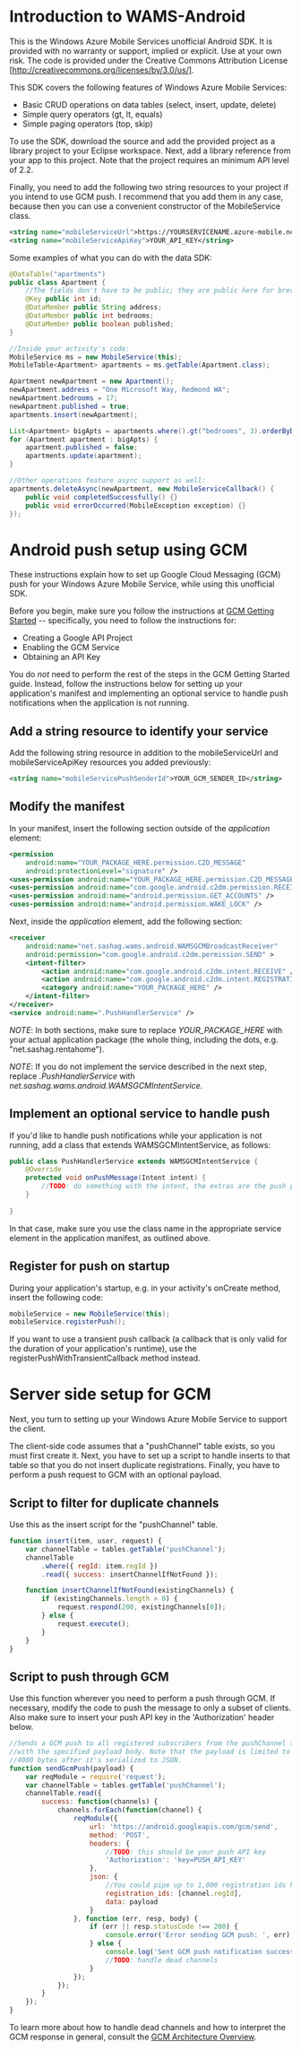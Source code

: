 Introduction to WAMS-Android
============================

This is the Windows Azure Mobile Services unofficial Android SDK. It is provided with no warranty or support, implied or explicit. Use at your own risk. The code is provided under the Creative Commons Attribution License [http://creativecommons.org/licenses/by/3.0/us/].

This SDK covers the following features of Windows Azure Mobile Services:
* Basic CRUD operations on data tables (select, insert, update, delete)
* Simple query operators (gt, lt, equals)
* Simple paging operators (top, skip)

To use the SDK, download the source and add the provided project as a library project to your Eclipse workspace. Next, add a library reference from your app to this project. Note that the project requires an minimum API level of 2.2.

Finally, you need to add the following two string resources to your project if you intend to use GCM push. I recommend that you add them in any case, because then you can use a convenient constructor of the MobileService class.

```xml
<string name="mobileServiceUrl">https://YOURSERVICENAME.azure-mobile.net</string>
<string name="mobileServiceApiKey">YOUR_API_KEY</string>
```

Some examples of what you can do with the data SDK:

```java
@DataTable("apartments")
public class Apartment {
	//The fields don't have to be public; they are public here for brevity only
	@Key public int id;
	@DataMember public String address;
	@DataMember public int bedrooms;
	@DataMember public boolean published;
}

//Inside your activity's code:
MobileService ms = new MobileService(this);
MobileTable<Apartment> apartments = ms.getTable(Apartment.class);

Apartment newApartment = new Apartment();
newApartment.address = "One Microsoft Way, Redmond WA";
newApartment.bedrooms = 17;
newApartment.published = true;
apartments.insert(newApartment);

List<Apartment> bigApts = apartments.where().gt("bedrooms", 3).orderByDesc("bedrooms").take(3);
for (Apartment apartment : bigApts) {
	apartment.published = false;
	apartments.update(apartment);
}

//Other operations feature async support as well:
apartments.deleteAsync(newApartment, new MobileServiceCallback() {
	public void completedSuccessfully() {}
	public void errorOccurred(MobileException exception) {}
});
```

Android push setup using GCM
============================

These instructions explain how to set up Google Cloud Messaging (GCM) push for your Windows Azure Mobile Service, while using this unofficial SDK.

Before you begin, make sure you follow the instructions at [GCM Getting Started](http://developer.android.com/google/gcm/gs.html) -- specifically, you need to follow the instructions for:

* Creating a Google API Project
* Enabling the GCM Service
* Obtaining an API Key

You do *not* need to perform the rest of the steps in the GCM Getting Started guide. Instead, follow the instructions below for setting up your application's manifest and implementing an optional service to handle push notifications when the application is not running.

Add a string resource to identify your service
----------------------------------------------

Add the following string resource in addition to the mobileServiceUrl and mobileServiceApiKey resources you added previously:

```xml
<string name="mobileServicePushSenderId">YOUR_GCM_SENDER_ID</string>
```

Modify the manifest
-------------------

In your manifest, insert the following section outside of the *application* element:

```xml
<permission
    android:name="YOUR_PACKAGE_HERE.permission.C2D_MESSAGE"
    android:protectionLevel="signature" />
<uses-permission android:name="YOUR_PACKAGE_HERE.permission.C2D_MESSAGE" />
<uses-permission android:name="com.google.android.c2dm.permission.RECEIVE" />
<uses-permission android:name="android.permission.GET_ACCOUNTS" />
<uses-permission android:name="android.permission.WAKE_LOCK" />
```

Next, inside the *application* element, add the following section:

```xml
<receiver
    android:name="net.sashag.wams.android.WAMSGCMBroadcastReceiver"
    android:permission="com.google.android.c2dm.permission.SEND" >
    <intent-filter>
        <action android:name="com.google.android.c2dm.intent.RECEIVE" />
        <action android:name="com.google.android.c2dm.intent.REGISTRATION" />
        <category android:name="YOUR_PACKAGE_HERE" />
    </intent-filter>
</receiver>
<service android:name=".PushHandlerService" />
```

*NOTE*: In both sections, make sure to replace *YOUR_PACKAGE_HERE* with your actual application package (the whole thing, including the dots, e.g. "net.sashag.rentahome").

*NOTE*: If you do not implement the service described in the next step, replace *.PushHandlerService* with *net.sashag.wams.android.WAMSGCMIntentService*.

Implement an optional service to handle push
--------------------------------------------

If you'd like to handle push notifications while your application is not running, add a class that extends WAMSGCMIntentService, as follows:

```java
public class PushHandlerService extends WAMSGCMIntentService {
    @Override
    protected void onPushMessage(Intent intent) {
        //TODO: do something with the intent, the extras are the push payload
    }
    
}
```

In that case, make sure you use the class name in the appropriate service element in the application manifest, as outlined above.

Register for push on startup
----------------------------

During your application's startup, e.g. in your activity's onCreate method, insert the following code:

```java
mobileService = new MobileService(this);
mobileService.registerPush();
```

If you want to use a transient push callback (a callback that is only valid for the duration of your application's runtime), use the registerPushWithTransientCallback method instead.

Server side setup for GCM
=========================

Next, you turn to setting up your Windows Azure Mobile Service to support the client.

The client-side code assumes that a "pushChannel" table exists, so you must first create it. Next, you have to set up a script to handle inserts to that table so that you do not insert duplicate registrations. Finally, you have to perform a push request to GCM with an optional payload.

Script to filter for duplicate channels
---------------------------------------

Use this as the insert script for the "pushChannel" table.

```javascript
function insert(item, user, request) {
    var channelTable = tables.getTable('pushChannel');
    channelTable
        .where({ regId: item.regId })
        .read({ success: insertChannelIfNotFound });

    function insertChannelIfNotFound(existingChannels) {
        if (existingChannels.length > 0) {
            request.respond(200, existingChannels[0]);
        } else {
            request.execute();
        }
    }
}
```

Script to push through GCM
--------------------------

Use this function wherever you need to perform a push through GCM. If necessary, modify the code to push the message to only a subset of clients. Also make sure to insert your push API key in the 'Authorization' header below.

```javascript
//Sends a GCM push to all registered subscribers from the pushChannel table,
//with the specified payload body. Note that the payload is limited to about
//4000 bytes after it's serialized to JSON.
function sendGcmPush(payload) {
    var reqModule = require('request');
    var channelTable = tables.getTable('pushChannel');
    channelTable.read({
    	success: function(channels) {
    		channels.forEach(function(channel) {
    			reqModule({
    				url: 'https://android.googleapis.com/gcm/send',
    				method: 'POST',
    				headers: {
    					//TODO: this should be your push API key
    					'Authorization': 'key=PUSH_API_KEY'
    				},
    				json: {
    					//You could pipe up to 1,000 registration ids here
    					registration_ids: [channel.regId],
    					data: payload
    				}
    			}, function (err, resp, body) {
    	            if (err || resp.statusCode !== 200) {
    	                console.error('Error sending GCM push: ', err);
    	            } else {
    	            	console.log('Sent GCM push notification successfully to ' + channel.regId);
    	            	//TODO: handle dead channels
    	            }
                });
    		});
    	}
    });
}
```
To learn more about how to handle dead channels and how to interpret the GCM response in general, consult the [GCM Architecture Overview](http://developer.android.com/google/gcm/gcm.html#response).
